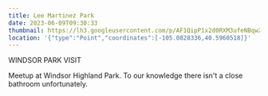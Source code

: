```yaml
---
title: Lee Martinez Park
date: 2023-06-09T09:30:33
thumbnail: https://lh3.googleusercontent.com/p/AF1QipP1x2d0RXM3ufeNBqwZ0ggKYLKA9Y-HKQKbJfS4=s1360-w1360-h1020
location: '{"type":"Point","coordinates":[-105.0828336,40.5960518]}'
---
```

W﻿INDSOR PARK VISIT

M﻿eetup at Windsor Highland Park. To our knowledge there isn't a close bathroom unfortunately.